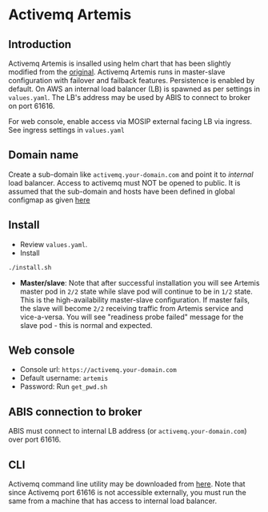 # Activemq Artemis

## Introduction
Activemq Artemis is insalled using helm chart that has been slightly modified from the [original](https://github.com/vromero/activemq-artemis-helm).  Activemq Artemis runs in master-slave configuration with failover and failback features.  Persistence is enabled by default.  On AWS an internal load balancer (LB) is spawned as per settings in `values.yaml`.  The LB's address may be used by ABIS to connect to broker on port 61616.

For web console, enable access via MOSIP external facing LB via ingress.  See ingress settings in `values.yaml`

## Domain name
Create a sub-domain like `activemq.your-domain.com` and point it to *internal* load balancer. Access to activemq must NOT be opened to public. It is assumed that the sub-domain and hosts have been defined in global configmap as given [here](../../../cluster/global_configmap.yaml.sample)  

## Install
* Review `values.yaml`.  
* Install
```sh
./install.sh
```
* **Master/slave**:  Note that after successful installation you will see Artemis master pod in `2/2` state while slave pod will continue to be in `1/2` state.  This is the high-availability master-slave configuration.  If master fails, the slave will become `2/2` receiving traffic from Artemis service and vice-a-versa.  You will see "readiness probe failed" message for the slave pod - this is normal and expected.

## Web console
* Console url: `https://activemq.your-domain.com`
* Default username: `artemis`
* Password:  Run `get_pwd.sh`

## ABIS connection to broker
ABIS must connect to internal LB address (or `activemq.your-domain.com`) over port 61616.

## CLI
Activemq command line utility may be downloaded from [here](https://activemq.apache.org/components/artemis/download/).  Note that since Activemq port 61616 is not accessible externally, you must run the same from a machine that has access to internal load balancer.

